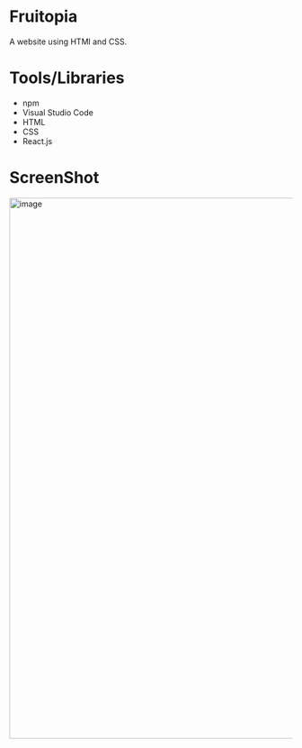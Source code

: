 # Fruitopia

A website using HTMl and CSS.

# Tools/Libraries

* npm
* Visual Studio Code
* HTML
* CSS
* React.js


# ScreenShot
<img width="960" alt="image" src="https://github.com/ShozibAwan/Fruitopia/assets/124383216/70e094f7-8568-49c3-9702-d04713d1d726">

